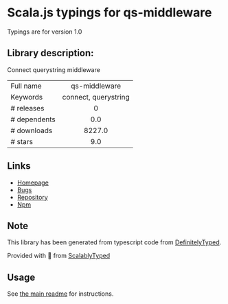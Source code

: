 
# Scala.js typings for qs-middleware

Typings are for version 1.0

## Library description:
Connect querystring middleware

|                    |                 |
| ------------------ | :-------------: |
| Full name          | qs-middleware |
| Keywords           | connect, querystring |
| # releases         | 0 |
| # dependents       | 0.0 |
| # downloads        | 8227.0 |
| # stars            | 9.0 |

## Links
- [Homepage](https://github.com/springernature/qs-middleware)
- [Bugs](https://github.com/springernature/qs-middleware/issues)
- [Repository](https://github.com/springernature/qs-middleware)
- [Npm](https://www.npmjs.com/package/qs-middleware)
    


## Note
This library has been generated from typescript code from [DefinitelyTyped](https://definitelytyped.org).

Provided with :purple_heart: from [ScalablyTyped](https://github.com/oyvindberg/ScalablyTyped)

## Usage
See [the main readme](../../readme.md) for instructions.


